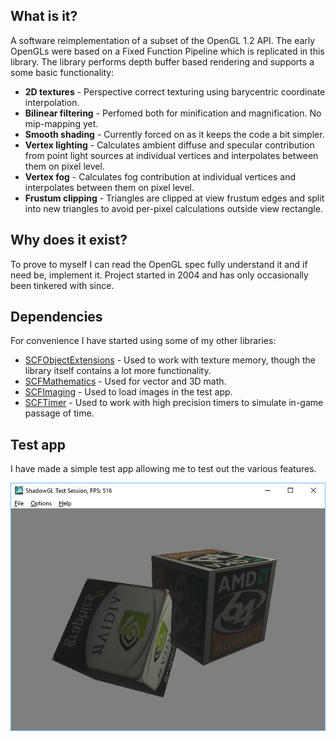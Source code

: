 ## What is it?
A software reimplementation of a subset of the OpenGL 1.2 API. The early OpenGLs were based on a Fixed Function Pipeline which is replicated in this library. The library performs depth buffer based rendering and supports a some basic functionality:
* **2D textures** - Perspective correct texturing using barycentric coordinate interpolation. 
* **Bilinear filtering** - Perfomed both for minification and magnification. No mip-mapping yet.
* **Smooth shading** - Currently forced on as it keeps the code a bit simpler.
* **Vertex lighting** - Calculates ambient diffuse and specular contribution from point light sources at individual vertices and interpolates between them on pixel level.
* **Vertex fog** - Calculates fog contribution at individual vertices and interpolates between them on pixel level.
* **Frustum clipping** - Triangles are clipped at view frustum edges and split into new triangles to avoid per-pixel calculations outside view rectangle.

## Why does it exist?
To prove to myself I can read the OpenGL spec fully understand it and if need be, implement it. Project started in 2004 and has only occasionally been tinkered with since.

## Dependencies 
For convenience I have started using some of my other libraries:
* [SCFObjectExtensions](https://github.com/rjadroncik/Shadow-Common-Files/tree/master/Source/ObjectExtensions) - Used to work with texture memory, though the library itself contains a lot more functionality.
* [SCFMathematics](https://github.com/rjadroncik/Shadow-Common-Files/tree/master/Source/Mathematics) - Used for vector and 3D math.
* [SCFImaging](https://github.com/rjadroncik/Shadow-Common-Files/tree/master/Source/Imaging) - Used to load images in the test app. 
* [SCFTimer](https://github.com/rjadroncik/Shadow-Common-Files/tree/master/Source/Timer) - Used to work with high precision timers to simulate in-game passage of time. 

## Test app
I have made a simple test app allowing me to test out the various features.

![](https://raw.githubusercontent.com/rjadroncik/Shadow-Graphics-Library/master/ShadowGraphicsLibrary.png)